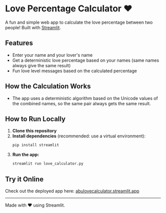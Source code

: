 # Love Percentage Calculator ❤️

A fun and simple web app to calculate the love percentage between two people! Built with [Streamlit](https://streamlit.io/).

## Features
- Enter your name and your lover's name
- Get a deterministic love percentage based on your names (same names always give the same result)
- Fun love level messages based on the calculated percentage

## How the Calculation Works
- The app uses a deterministic algorithm based on the Unicode values of the combined names, so the same pair always gets the same result.

## How to Run Locally
1. **Clone this repository**
2. **Install dependencies** (recommended: use a virtual environment):
   ```bash
   pip install streamlit
   ```
3. **Run the app:**
   ```bash
   streamlit run love_calculator.py
   ```

## Try it Online
Check out the deployed app here: [abulovecalculator.streamlit.app](https://abulovecalculator.streamlit.app)

---

Made with ❤️ using Streamlit. 
